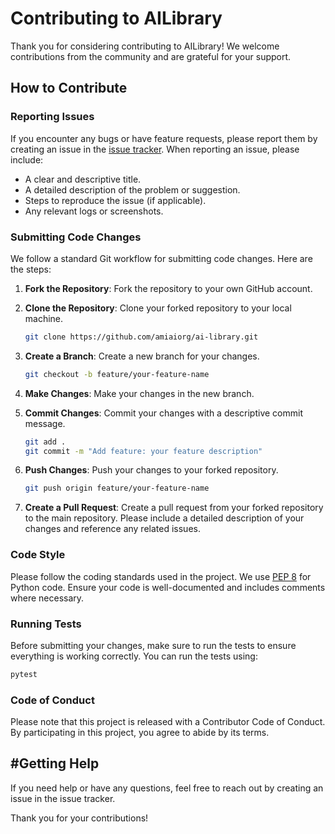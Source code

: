 # Contributing to AILibrary

Thank you for considering contributing to AILibrary! We welcome contributions from the community and are grateful for your support.

## How to Contribute

### Reporting Issues

If you encounter any bugs or have feature requests, please report them by creating an issue in the [issue tracker](https://github.com//issues). When reporting an issue, please include:

- A clear and descriptive title.
- A detailed description of the problem or suggestion.
- Steps to reproduce the issue (if applicable).
- Any relevant logs or screenshots.

### Submitting Code Changes

We follow a standard Git workflow for submitting code changes. Here are the steps:

1. **Fork the Repository**: Fork the repository to your own GitHub account.

2. **Clone the Repository**: Clone your forked repository to your local machine.
    
    ```bash
    git clone https://github.com/amiaiorg/ai-library.git
    ```

3. **Create a Branch**: Create a new branch for your changes.
   
    ```bash
    git checkout -b feature/your-feature-name
    ```

4. **Make Changes**: Make your changes in the new branch.

5. **Commit Changes**: Commit your changes with a descriptive commit message.

    ```bash
    git add .
    git commit -m "Add feature: your feature description"
    ```

6. **Push Changes**: Push your changes to your forked repository.
    
    ```bash
    git push origin feature/your-feature-name
    ```

7. **Create a Pull Request**: Create a pull request from your forked repository to the main repository. Please include a detailed description of your changes and reference any related issues.

### Code Style

Please follow the coding standards used in the project. We use [PEP 8](https://www.python.org/dev/peps/pep-0008/) for Python code. Ensure your code is well-documented and includes comments where necessary.

### Running Tests

Before submitting your changes, make sure to run the tests to ensure everything is working correctly. You can run the tests using:

```bash
pytest
```

### Code of Conduct

Please note that this project is released with a Contributor Code of Conduct. By participating in this project, you agree to abide by its terms.

## #Getting Help

If you need help or have any questions, feel free to reach out by creating an issue in the issue tracker.

Thank you for your contributions!
